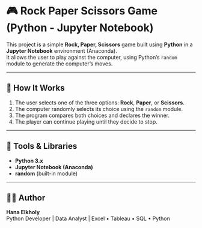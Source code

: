 # 🎮 Rock Paper Scissors Game (Python - Jupyter Notebook)

This project is a simple **Rock, Paper, Scissors** game built using **Python** in a **Jupyter Notebook** environment (Anaconda).  
It allows the user to play against the computer, using Python’s `random` module to generate the computer’s moves.

---

## 🧠 How It Works
1. The user selects one of the three options: **Rock**, **Paper**, or **Scissors**.  
2. The computer randomly selects its choice using the `random` module.  
3. The program compares both choices and declares the winner.  
4. The player can continue playing until they decide to stop.

---

## 🧰 Tools & Libraries
- **Python 3.x**
- **Jupyter Notebook (Anaconda)**
- **random** (built-in module)

---

## 👩‍💻 Author
**Hana Elkholy**  
Python Developer | Data Analyst | Excel • Tableau • SQL • Python
